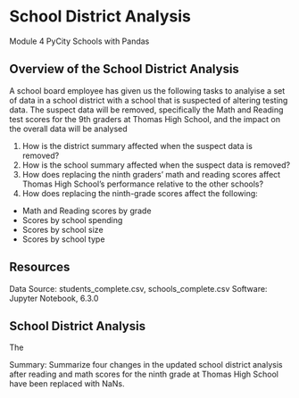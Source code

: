 # School District Analysis
Module 4 PyCity Schools with Pandas

## Overview of the School District Analysis
A school board employee has given us the following tasks to analyise a set of data in a school district with a school that is suspected of altering testing data. The suspect data will be removed, specifically the Math and Reading test scores for the 9th graders at Thomas High School, and the impact on the overall data will be analysed

1. How is the district summary affected when the suspect data is removed?
2. How is the school summary affected when the suspect data is removed?
3. How does replacing the ninth graders’ math and reading scores affect Thomas High School’s performance relative to the other schools?
4. How does replacing the ninth-grade scores affect the following:
- Math and Reading scores by grade
- Scores by school spending
- Scores by school size
- Scores by school type

## Resources
Data Source: students_complete.csv, schools_complete.csv
Software: Jupyter Notebook, 6.3.0

## School District Analysis
The 




Summary: Summarize four changes in the updated school district analysis after reading and math scores for the ninth grade at Thomas High School have been replaced with NaNs.
